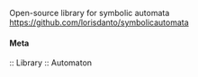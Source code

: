 Open-source library for symbolic automata
https://github.com/lorisdanto/symbolicautomata

#### Meta
:: Library
:: Automaton